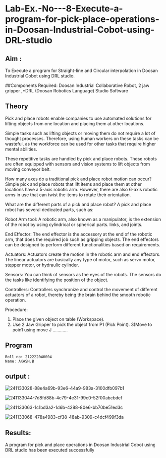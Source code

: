# Lab-Ex.-No---8-Execute-a-program-for-pick-place-operations-in-Doosan-Industrial-Cobot-using-DRL-studio
## Aim :
To Execute a program for Straight-line and Circular interpolation in Doosan Industrial Cobot using DRL studio.

##Components Required: Doosan Industrial Collaborative Robot, 2 jaw gripper ,*DRL (Doosan Robotics Language) Studio Software


## Theory 
Pick and place robots enable companies to use automated solutions for lifting objects from one location and placing them at other locations.

Simple tasks such as lifting objects or moving them do not require a lot of thought processes. Therefore, using human workers on these tasks can be wasteful, as the workforce can be used for other tasks that require higher mental abilities.

These repetitive tasks are handled by pick and place robots. These robots are often equipped with sensors and vision systems to lift objects from moving conveyor belt.

How many axes do a traditional pick and place robot motion can occur?
Simple pick and place robots that lift items and place them at other locations have a 5-axis robotic arm. However, there are also 6-axis robotic arms in use that can twist the items to rotate their orientation.

What are the different parts of a pick and place robot?
A pick and place robot has several dedicated parts, such as:

Robot Arm tool: A robotic arm, also known as a manipulator, is the extension of the robot by using cylindrical or spherical parts. links, and joints.

End Effector: The end effector is the accessory at the end of the robotic arm, that does the required job such as gripping objects. The end effectors can be designed to perform different functionalities based on requirements.

Actuators: Actuators create the motion in the robotic arm and end effectors. The linear actuators are basically any type of motor, such as servo motor, stepper motor, or hydraulic cylinder.

Sensors: You can think of sensors as the eyes of the robots. The sensors do the tasks like identifying the position of the object.

Controllers: Controllers synchronize and control the movement of different actuators of a robot, thereby being the brain behind the smooth robotic operation.



Procedure:


1) Place the given object on table (Workspace).
2) Use 2 Jaw Gripper to pick the object from P1 (Pick Point). 
3)Move to poin1 using move J
............


## Program 
```
Roll no: 212222040004
Name: AKASH.B
```

## output : 

![241133028-88e4a69b-93e6-44a9-983a-3100dfb097b1](https://github.com/Akashbalakrishnan/Lab-Ex.-No---8-Execute-a-program-for-pick-place-operations-in-Doosan-Industrial-Cobot-using-DRL-st/assets/119291768/8f416422-3299-4600-8fa5-c3a29daaca9c)



![241133044-7d8fd88b-4c79-4e31-99c0-52f00abcbdef](https://github.com/Akashbalakrishnan/Lab-Ex.-No---8-Execute-a-program-for-pick-place-operations-in-Doosan-Industrial-Cobot-using-DRL-st/assets/119291768/c2cea623-e9cf-43c5-9fc0-feb797ff228e)

![241133063-1c1bd3a2-1d6b-4288-80e6-bb70be51ed3c](https://github.com/Akashbalakrishnan/Lab-Ex.-No---8-Execute-a-program-for-pick-place-operations-in-Doosan-Industrial-Cobot-using-DRL-st/assets/119291768/f4eb972f-1820-4203-aaa8-41d01c51d64f)






![241133068-478a4983-cf38-48ab-9309-c4dcf499f3da](https://github.com/Akashbalakrishnan/Lab-Ex.-No---8-Execute-a-program-for-pick-place-operations-in-Doosan-Industrial-Cobot-using-DRL-st/assets/119291768/dc5aec70-b074-424c-968c-d679b0e681a8)






## Results: 

A program for pick and place operations in Doosan Industrial Cobot using DRL studio has been executed successfully





